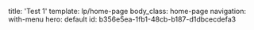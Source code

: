 title: 'Test 1'
template: lp/home-page
body_class: home-page
navigation: with-menu
hero: default
id: b356e5ea-1fb1-48cb-b187-d1dbcecdefa3
